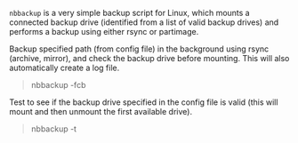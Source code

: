 `nbbackup` is a very simple backup script for Linux, which mounts a connected backup drive (identified from a list of valid backup drives) and performs a backup using either rsync or partimage.

Backup specified path (from config file) in the background using rsync (archive, mirror), and check the backup drive before mounting. This will also automatically create a log file.

> nbbackup -fcb

Test to see if the backup drive specified in the config file is valid (this will mount and then unmount the first available drive).

> nbbackup -t
